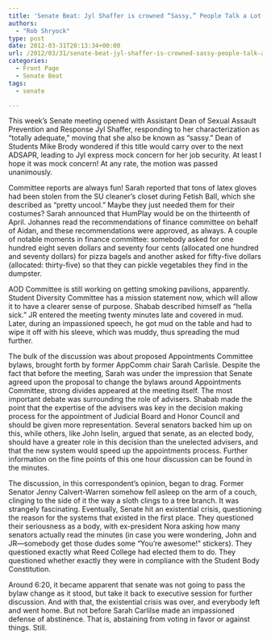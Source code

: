 ```yaml
---
title: 'Senate Beat: Jyl Shaffer is crowned “Sassy,” People Talk a Lot About AppComm'
authors: 
  - "Rob Shryock"
type: post
date: 2012-03-31T20:13:34+00:00
url: /2012/03/31/senate-beat-jyl-shaffer-is-crowned-sassy-people-talk-a-lot-about-appcomm/
categories:
  - Front Page
  - Senate Beat
tags:
  - senate

---
```

This week&#8217;s Senate meeting opened with Assistant Dean of Sexual Assault Prevention and Response Jyl Shaffer, responding to her characterization as “totally adequate,” moving that she also be known as “sassy.” Dean of Students Mike Brody wondered if this title would carry over to the next ADSAPR, leading to Jyl express mock concern for her job security. At least I hope it was mock concern! At any rate, the motion was passed unanimously.

Committee reports are always fun! Sarah reported that tons of latex gloves had been stolen from the SU cleaner&#8217;s closet during Fetish Ball, which she described as “pretty uncool.” Maybe they just needed them for their costumes? Sarah announced that HumPlay would be on the thirteenth of April. Johannes read the recommendations of finance committee on behalf of Aidan, and these recommendations were approved, as always. A couple of notable moments in finance committee: somebody asked for one hundred eight seven dollars and seventy four cents (allocated one hundred and seventy dollars) for pizza bagels and another asked for fifty-five dollars (allocated: thirty-five) so that they can pickle vegetables they find in the dumpster.

AOD Committee is still working on getting smoking pavilions, apparently. Student Diversity Committee has a mission statement now, which will allow it to have a clearer sense of purpose. Shabab described himself as “hella sick.” JR entered the meeting twenty minutes late and covered in mud. Later, during an impassioned speech, he got mud on the table and had to wipe it off with his sleeve, which was muddy, thus spreading the mud further.

The bulk of the discussion was about proposed Appointments Committee bylaws, brought forth by former AppComm chair Sarah Carlisle. Despite the fact that before the meeting, Sarah was under the impression that Senate agreed upon the proposal to change the bylaws around Appointments Committee, strong divides appeared at the meeting itself. The most important debate was surrounding the role of advisers. Shabab made the point that the expertise of the advisers was key in the decision making process for the appointment of Judicial Board and Honor Council and should be given more representation. Several senators backed him up on this, while others, like John Iselin, argued that senate, as an elected body, should have a greater role in this decision than the unelected advisers, and that the new system would speed up the appointments process. Further information on the fine points of this one hour discussion can be found in the minutes.

The discussion, in this correspondent&#8217;s opinion, began to drag. Former Senator Jenny Calvert-Warren somehow fell asleep on the arm of a couch, clinging to the side of it the way a sloth clings to a tree branch. It was strangely fascinating. Eventually, Senate hit an existential crisis, questioning the reason for the systems that existed in the first place. They questioned their seriousness as a body, with ex-president Nora asking how many senators actually read the minutes (in case you were wondering, John and JR—somebody get those dudes some &#8220;You&#8217;re awesome!&#8221; stickers). They questioned exactly what Reed College had elected them to do. They questioned whether exactly they were in compliance with the Student Body Constitution.

Around 6:20, it became apparent that senate was not going to pass the bylaw change as it stood, but take it back to executive session for further discussion. And with that, the existential crisis was over, and everybody left and went home. But not before Sarah Carlilse made an impassioned defense of abstinence. That is, abstaining from voting in favor or against things. Still.